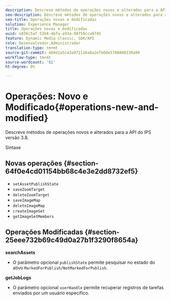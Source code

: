 ```yaml
---
description: Descreve métodos de operações novos e alterados para a API do IPS versão 3.8.
seo-description: Descreve métodos de operações novos e alterados para a API do IPS versão 3.8.
seo-title: Operações novas e modificadas
solution: Experience Manager
title: Operações novas e modificadas
uuid: e836c5af-53b8-4bfa-a93a-98750cca9745
feature: Dynamic Media Classic, SDK/API
role: Desenvolvedor,Administrador
translation-type: tm+mt
source-git-commit: 469d1a5c43a972116a8a2efb0de5708800130a99
workflow-type: tm+mt
source-wordcount: '82'
ht-degree: 0%

---
```



# Operações: Novo e Modificado{#operations-new-and-modified}

Descreve métodos de operações novos e alterados para a API do IPS versão 3.8.

Sintaxe

## Novas operações {#section-64f0e4cd01154bb68c4e3e2dd8732ef5}

* `setAssetPublishState`
* `saveZoomTarget`
* `deleteZoomTarget`
* `saveImageMap`
* `deleteImageMap`
* `createImageSet`
* `getImageSetMembers`

## Operações Modificadas {#section-25eee732b69c49d0a27b1f3290f8654a}

**searchAssets**

* O parâmetro opcional `publishState` permite pesquisar no estado do ativo `MarkedForPublish/NotMarkedForPublish`.

**getJobLogs**

* O parâmetro opcional `userHandle` permite recuperar registros de tarefas enviados por um usuário específico.

